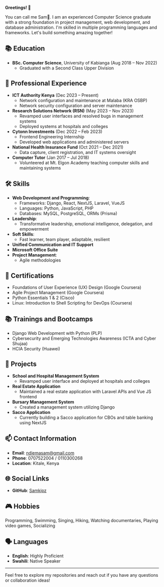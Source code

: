**Greetings! 🤗**

You can call me Sam🤠. I am an experienced Computer Science graduate with a strong foundation in project management, web development, and database administration. I'm skilled in multiple programming languages and frameworks. Let's build something amazing together!

## 📚 Education
- **BSc. Computer Science**, University of Kabianga (Aug 2018 – Nov 2022)
  - Graduated with a Second Class Upper Division

## 💼 Professional Experience
- **ICT Authority Kenya** (Dec 2023 – Present)
  - Network configuration and maintenance at Malaba (KRA OSBP)
  - Network security configuration and server maintenance
- **Research Solutions Network (RSN)** (May 2023 – Nov 2023)
  - Revamped user interfaces and resolved bugs in management systems
  - Deployed systems at hospitals and colleges
- **Cytonn Investments** (Dec 2022 – Feb 2023)
  - Frontend Engineering Internship
  - Developed web applications and administered servers
- **National Health Insurance Fund** (Oct 2021 – Dec 2021)
  - Data capture, client registration, and IT systems oversight
- **Computer Tutor** (Jan 2017 – Jul 2018)
  - Volunteered at Mt. Elgon Academy teaching computer skills and maintaining systems

## 🛠️ Skills
- **Web Development and Programming**:
  - Frameworks: Django, React, NextJS, Laravel, VueJS
  - Languages: Python, JavaScript, PHP
  - Databases: MySQL, PostgreSQL, ORMs (Prisma)
- **Leadership**:
  - Transformative leadership, emotional intelligence, delegation, and empowerment
- **Soft Skills**:
  - Fast learner, team player, adaptable, resilient
- **Unified Communication and IT Support**
- **Microsoft Office Suite**
- **Project Management**:
  - Agile methodologies

## 📜 Certifications
- Foundations of User Experience (UX) Design (Google Coursera)
- Agile Project Management (Google Coursera)
- Python Essentials 1 & 2 (Cisco)
- Linux: Introduction to Shell Scripting for DevOps (Coursera)

## 📚 Trainings and Bootcamps
- Django Web Development with Python (PLP)
- Cybersecurity and Emerging Technologies Awareness (ICTA and Cyber Shujaa)
- HCIA Security (Huawei)

## 📂 Projects
- **School and Hospital Management System**
  - Revamped user interface and deployed at hospitals and colleges
- **Real Estate Application**
  - Maintained a real estate application with Laravel APIs and Vue JS frontend
- **Bursary Management System**
  - Created a management system utilizing Django
- **Sacco Application**
  - Currently building a Sacco application for CBOs and table banking using NextJS

## 📫 Contact Information
- **Email**: ndiemasam@gmail.com
- **Phone**: 0707522004 / 0110300268
- **Location**: Kitale, Kenya

## 🌐 Social Links
- **GitHub**: [Samkipz](https://github.com/Samkipz)

## 🎮 Hobbies
Programming, Swimming, Singing, Hiking, Watching documentaries, Playing video games, Socializing

## 🗣️ Languages
- **English**: Highly Proficient
- **Swahili**: Native Speaker

---

Feel free to explore my repositories and reach out if you have any questions or collaboration ideas!
